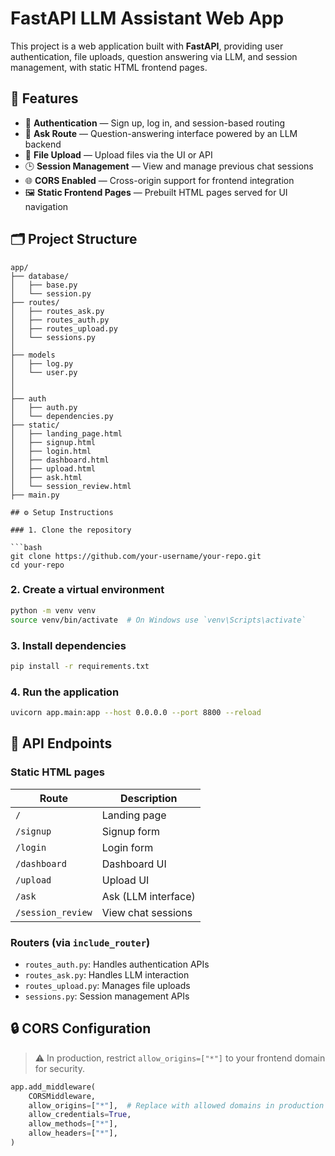 # FastAPI LLM Assistant Web App

This project is a web application built with **FastAPI**, providing user authentication, file uploads, question answering via LLM, and session management, with static HTML frontend pages.

## 🚀 Features

- 🔐 **Authentication** — Sign up, log in, and session-based routing
- 💬 **Ask Route** — Question-answering interface powered by an LLM backend
- 📂 **File Upload** — Upload files via the UI or API
- 🕒 **Session Management** — View and manage previous chat sessions
- 🌐 **CORS Enabled** — Cross-origin support for frontend integration
- 🖼️ **Static Frontend Pages** — Prebuilt HTML pages served for UI navigation

## 🗂️ Project Structure

```
app/
├── database/
│   ├── base.py
│   └── session.py
├── routes/
│   ├── routes_ask.py
│   ├── routes_auth.py
│   ├── routes_upload.py
│   └── sessions.py
│   
├── models
│   ├── log.py
│   └── user.py
│
│   
├── auth
│   ├── auth.py
│   └── dependencies.py
├── static/
│   ├── landing_page.html
│   ├── signup.html
│   ├── login.html
│   ├── dashboard.html
│   ├── upload.html
│   ├── ask.html
│   └── session_review.html
├── main.py

## ⚙️ Setup Instructions

### 1. Clone the repository

```bash
git clone https://github.com/your-username/your-repo.git
cd your-repo
```

### 2. Create a virtual environment

```bash
python -m venv venv
source venv/bin/activate  # On Windows use `venv\Scripts\activate`
```

### 3. Install dependencies

```bash
pip install -r requirements.txt
```

### 4. Run the application

```bash
uvicorn app.main:app --host 0.0.0.0 --port 8800 --reload
```

## 🔌 API Endpoints

### Static HTML pages

| Route               | Description               |
|--------------------|---------------------------|
| `/`                | Landing page              |
| `/signup`          | Signup form               |
| `/login`           | Login form                |
| `/dashboard`       | Dashboard UI              |
| `/upload`          | Upload UI                 |
| `/ask`             | Ask (LLM interface)       |
| `/session_review`  | View chat sessions        |

### Routers (via `include_router`)

- `routes_auth.py`: Handles authentication APIs
- `routes_ask.py`: Handles LLM interaction
- `routes_upload.py`: Manages file uploads
- `sessions.py`: Session management APIs

## 🔒 CORS Configuration

> ⚠️ In production, restrict `allow_origins=["*"]` to your frontend domain for security.

```python
app.add_middleware(
    CORSMiddleware,
    allow_origins=["*"],  # Replace with allowed domains in production
    allow_credentials=True,
    allow_methods=["*"],
    allow_headers=["*"],
)
```
#
